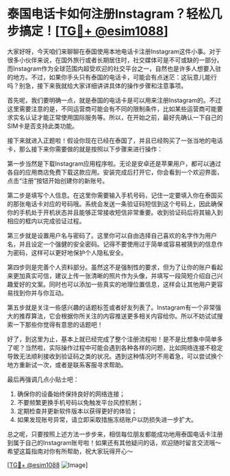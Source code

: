 # 泰国电话卡如何注册Instagram？轻松几步搞定！[[TG💪+ @esim1088](https://t.me/s/esim1088)]

大家好呀，今天咱们来聊聊在泰国使用本地电话卡注册Instagram这件小事。对于很多小伙伴来说，在国外旅行或者长期居住时，社交媒体可是不可或缺的一部分。而Instagram作为全球范围内超受欢迎的社交平台之一，自然也是许多人想要入驻的地方。不过，如果你手头只有泰国的电话卡，可能会有点迷茫：这玩意儿能行吗？别急，接下来我就给大家详细讲讲具体的操作步骤和注意事项。

首先呢，我们要明确一点，就是泰国的电话卡是可以用来注册Instagram的。不过这里需要注意的是，不同运营商可能会有不同的限制条件，比如某些运营商可能要求实名认证才能正常使用国际服务等。所以，在开始之前，最好先确认一下自己的SIM卡是否支持此类功能。

接下来就进入正题啦！假设你现在已经在泰国了，并且已经购买了一张当地的电话卡，那么接下来你需要做的就是按照以下步骤来进行操作：

第一步当然是下载Instagram应用程序啦。无论是安卓还是苹果用户，都可以通过各自的应用商店免费下载这款应用。安装完成后打开它，你会看到一个欢迎界面，点击“注册”按钮开始创建你的新账号。

第二步是填写个人信息。在这里你需要输入手机号码，记住一定要填入你在泰国买的那张电话卡对应的号码哦。系统会发送一条验证码短信到这个号码上，因此确保你的手机处于开机状态并且能够正常接收短信非常重要。收到验证码后将其输入到相应的框内以完成验证过程。

第三步就是设置用户名与密码了。这里你可以自由选择自己喜欢的名字作为用户名，并且设定一个强健的安全密码。记得不要使用过于简单或容易被猜到的信息作为密码，这样可以更好地保护个人隐私安全。

第四步则是完善个人资料部分。虽然这不是强制性的要求，但为了让你的账户看起来更加真实可信，建议上传一张清晰的照片作为头像，并填写一段简短介绍自己兴趣爱好的文案。同时也可以添加一些真实的地理位置信息，这样会让其他用户更容易找到你并与你互动。

第五步就是关注一些感兴趣的话题标签或者好友列表了。Instagram有一个非常强大的推荐算法，它会根据你所关注的内容推送更多相关内容给你。所以不妨试试搜索一下那些你觉得有意思的话题吧！

好了，到这里为止，基本上就已经完成了整个注册流程啦！是不是比想象中简单多了呢？当然啦，实际操作过程中可能会遇到各种各样的问题，比如网络连接不稳定导致无法顺利接收到验证码之类的状况。遇到这种情况时不用着急，可以尝试换个地方重新试一次，或者是联系客服寻求帮助。

最后再强调几点小贴士吧：
1. 确保你的设备始终保持良好的网络连接；
2. 不要频繁更换手机号码以免触发平台风控机制；
3. 定期检查并更新软件版本以获得更好的体验；
4. 如果发现账号异常，请立即采取措施冻结账户以防损失进一步扩大。

总之呢，只要按照上述方法一步步来，相信每位朋友都能成功地用泰国电话卡注册到属于自己的Instagram账号啦！如果还有其他疑问的话，欢迎随时留言交流哦～希望这篇指南对你有所帮助，祝大家玩得开心～

[[TG💪+ @esim1088](https://t.me/s/esim1088) ![Image](https://i.postimg.cc/4NQfJmqS/Snipaste-2025-05-13-00-14-12.png)]